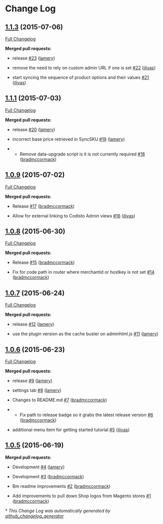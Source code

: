 # Change Log

## [1.1.3](https://github.com/CodistoConnect/CodistoConnect/tree/1.1.3) (2015-07-06)

[Full Changelog](https://github.com/CodistoConnect/CodistoConnect/compare/1.1.1...1.1.3)

**Merged pull requests:**

- release [\#23](https://github.com/CodistoConnect/CodistoConnect/pull/23) ([lamery](https://github.com/lamery))

- remove the need to rely on custom admin URL if one is set [\#22](https://github.com/CodistoConnect/CodistoConnect/pull/22) ([jlivas](https://github.com/jlivas))

- start syncing the sequence of product options and their values [\#21](https://github.com/CodistoConnect/CodistoConnect/pull/21) ([jlivas](https://github.com/jlivas))

## [1.1.1](https://github.com/CodistoConnect/CodistoConnect/tree/1.1.1) (2015-07-03)

[Full Changelog](https://github.com/CodistoConnect/CodistoConnect/compare/1.0.9...1.1.1)

**Merged pull requests:**

- release [\#20](https://github.com/CodistoConnect/CodistoConnect/pull/20) ([lamery](https://github.com/lamery))

- incorrect base price retrieved in SyncSKU [\#19](https://github.com/CodistoConnect/CodistoConnect/pull/19) ([lamery](https://github.com/lamery))

- - Remove data-upgrade script is it is not currently required [\#18](https://github.com/CodistoConnect/CodistoConnect/pull/18) ([bradmccormack](https://github.com/bradmccormack))

## [1.0.9](https://github.com/CodistoConnect/CodistoConnect/tree/1.0.9) (2015-07-02)

[Full Changelog](https://github.com/CodistoConnect/CodistoConnect/compare/1.0.8...1.0.9)

**Merged pull requests:**

- Release [\#17](https://github.com/CodistoConnect/CodistoConnect/pull/17) ([bradmccormack](https://github.com/bradmccormack))

- Allow for external linking to Codisto Admin views [\#16](https://github.com/CodistoConnect/CodistoConnect/pull/16) ([jlivas](https://github.com/jlivas))

## [1.0.8](https://github.com/CodistoConnect/CodistoConnect/tree/1.0.8) (2015-06-30)

[Full Changelog](https://github.com/CodistoConnect/CodistoConnect/compare/1.0.7...1.0.8)

**Merged pull requests:**

- Release [\#15](https://github.com/CodistoConnect/CodistoConnect/pull/15) ([bradmccormack](https://github.com/bradmccormack))

- Fix for code path in router where merchantid or hostkey is not set [\#14](https://github.com/CodistoConnect/CodistoConnect/pull/14) ([bradmccormack](https://github.com/bradmccormack))

## [1.0.7](https://github.com/CodistoConnect/CodistoConnect/tree/1.0.7) (2015-06-24)

[Full Changelog](https://github.com/CodistoConnect/CodistoConnect/compare/1.0.6...1.0.7)

**Merged pull requests:**

- release [\#12](https://github.com/CodistoConnect/CodistoConnect/pull/12) ([lamery](https://github.com/lamery))

- use the plugin version as the cache buster on adminhtml.js [\#11](https://github.com/CodistoConnect/CodistoConnect/pull/11) ([lamery](https://github.com/lamery))

## [1.0.6](https://github.com/CodistoConnect/CodistoConnect/tree/1.0.6) (2015-06-23)

[Full Changelog](https://github.com/CodistoConnect/CodistoConnect/compare/1.0.5...1.0.6)

**Merged pull requests:**

- release [\#9](https://github.com/CodistoConnect/CodistoConnect/pull/9) ([lamery](https://github.com/lamery))

- settings tab [\#8](https://github.com/CodistoConnect/CodistoConnect/pull/8) ([lamery](https://github.com/lamery))

- Changes to README.md [\#7](https://github.com/CodistoConnect/CodistoConnect/pull/7) ([bradmccormack](https://github.com/bradmccormack))

- - Fix path to release badge so it grabs the latest release version [\#6](https://github.com/CodistoConnect/CodistoConnect/pull/6) ([bradmccormack](https://github.com/bradmccormack))

- additional menu item for getting started tutorial [\#5](https://github.com/CodistoConnect/CodistoConnect/pull/5) ([jlivas](https://github.com/jlivas))

## [1.0.5](https://github.com/CodistoConnect/CodistoConnect/tree/1.0.5) (2015-06-19)

**Merged pull requests:**

- Development [\#4](https://github.com/CodistoConnect/CodistoConnect/pull/4) ([lamery](https://github.com/lamery))

- Development [\#3](https://github.com/CodistoConnect/CodistoConnect/pull/3) ([bradmccormack](https://github.com/bradmccormack))

- Bm readme improvements [\#2](https://github.com/CodistoConnect/CodistoConnect/pull/2) ([bradmccormack](https://github.com/bradmccormack))

- Add improvements to pull down Shop logos from Magento stores [\#1](https://github.com/CodistoConnect/CodistoConnect/pull/1) ([bradmccormack](https://github.com/bradmccormack))



\* *This Change Log was automatically generated by [github_changelog_generator](https://github.com/skywinder/Github-Changelog-Generator)*